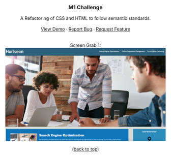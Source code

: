 <a name="top"></a>


<!-- PROJECT LOGO -->
<br />
<div align="center">
  

<h3 align="center">M1 Challenge</h3>

  <p align="center">
   A Refactoring of CSS and HTML to follow semantic standards. 
    <br />
    <br />
    <a href="https://conradjohnson.github.io/m1-challenge">View Demo</a>
    ·
    <a href="https://github.com/conradjohnson/m1-challenge/issues">Report Bug</a>
    ·
    <a href="https://github.com/conradjohnson/m1-challenge/issues">Request Feature</a>
    <br/><br/><br/>
    Screen Grab 1:<br/>
    <img src="assets/images/screen1.png" alt="Screen Grab 1" />
    <br/>
    <p>(<a href="#top">back to top</a>)</p>
   
  </p>
</div>


